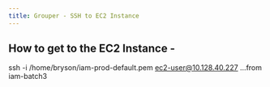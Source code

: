 ```yaml
---
title: Grouper - SSH to EC2 Instance
---
```


## How to get to the EC2 Instance -
ssh -i /home/bryson/iam-prod-default.pem ec2-user@10.128.40.227
...from iam-batch3
